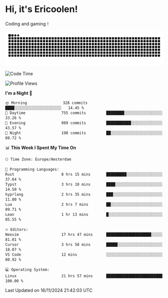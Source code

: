 # Hi, it's Ericoolen!
Coding and gaming！

<picture>
  <source media="(prefers-color-scheme: dark)" srcset="https://raw.githubusercontent.com/Eric-Song-Nop/Eric-Song-Nop/output/github-contribution-grid-snake-dark.svg">
  <source media="(prefers-color-scheme: light)" srcset="https://raw.githubusercontent.com/Eric-Song-Nop/Eric-Song-Nop/output/github-contribution-grid-snake.svg">
  <img alt="github contribution grid snake animation" src="https://raw.githubusercontent.com/Eric-Song-Nop/Eric-Song-Nop/output/github-contribution-grid-snake.svg">
</picture>

<!--START_SECTION:waka-->
![Code Time](http://img.shields.io/badge/Code%20Time-1%2C584%20hrs%2048%20mins-blue)

![Profile Views](http://img.shields.io/badge/Profile%20Views-7-blue)

**I'm a Night 🦉** 

```text
🌞 Morning                328 commits         ████░░░░░░░░░░░░░░░░░░░░░   14.45 % 
🌆 Daytime                755 commits         ████████░░░░░░░░░░░░░░░░░   33.26 % 
🌃 Evening                989 commits         ███████████░░░░░░░░░░░░░░   43.57 % 
🌙 Night                  198 commits         ██░░░░░░░░░░░░░░░░░░░░░░░   08.72 % 
```


📊 **This Week I Spent My Time On** 

```text
🕑︎ Time Zone: Europe/Amsterdam

💬 Programming Languages: 
Rust                     8 hrs 15 mins       █████████░░░░░░░░░░░░░░░░   37.64 % 
Typst                    3 hrs 10 mins       ████░░░░░░░░░░░░░░░░░░░░░   14.50 % 
hyprlang                 2 hrs 35 mins       ███░░░░░░░░░░░░░░░░░░░░░░   11.80 % 
Lua                      2 hrs 7 mins        ██░░░░░░░░░░░░░░░░░░░░░░░   09.71 % 
Lean                     1 hr 13 mins        █░░░░░░░░░░░░░░░░░░░░░░░░   05.55 % 

🔥 Editors: 
Neovim                   17 hrs 47 mins      ████████████████████░░░░░   81.01 % 
Cursor                   3 hrs 58 mins       █████░░░░░░░░░░░░░░░░░░░░   18.07 % 
VS Code                  12 mins             ░░░░░░░░░░░░░░░░░░░░░░░░░   00.92 % 

💻 Operating System: 
Linux                    21 hrs 57 mins      █████████████████████████   100.00 % 
```


 Last Updated on 16/11/2024 21:42:03 UTC
<!--END_SECTION:waka-->
